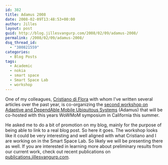 ```yaml
---
id: 382
title: Adamus 2008
date: 2008-02-09T13:48:53+00:00
author: Jilles
layout: post
guid: http://blog.jillesvangurp.com/2008/02/09/adamus-2008/
permalink: /2008/02/09/adamus-2008/
dsq_thread_id:
  - "380821559"
categories:
  - Blog Posts
tags:
  - Academic
  - nokia
  - smart space
  - Smart Space Lab
  - workshop
---
```

One of my colleagues, <a href="http://research.nokia.com/people/cristiano_di_flora/index.html">Cristiano di Flora</a> with whom I've written several articles over the past year, is co-organizing the <a href="http://www.adamus.ua.ac.be/">second workshop on Adaptive and DependAble Mobile Ubiquitous Systems</a> (Adamus) that will be co-hosted with this years WoWMoM symposium in California this summer. 

He asked me to do a bit of promotion on my blog, mainly for the purpose of being able to link to a real blog post. So here it goes. The workshop looks like it could be very interesting and well aligned with what Cristiano and I are working on in the Smart Space Lab. So likely we will be presenting there as well. If you are interested in learning more about preliminary results from our current work, check out recent publications on <a href="http://publications.jillesvangurp.com">publications.jillesvangurp.com</a>.